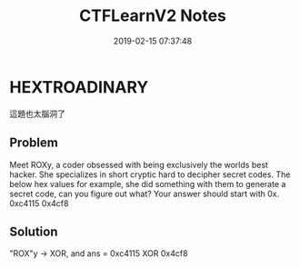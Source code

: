 ﻿---
title: CTFLearnV2 Notes
tags:
  - null
categories:
  - null
mathjax: true
date: 2019-02-15 07:37:48
---


<!--more-->

# HEXTROADINARY
這題也太腦洞了

## Problem
Meet ROXy, a coder obsessed with being exclusively the worlds best hacker. She specializes in short cryptic hard to decipher secret codes.
The below hex values for example, she did something with them to generate a secret code, can you figure out what?
Your answer should start with 0x. 0xc4115 0x4cf8

## Solution
"ROX"y -> XOR, and ans = 0xc4115 XOR 0x4cf8
